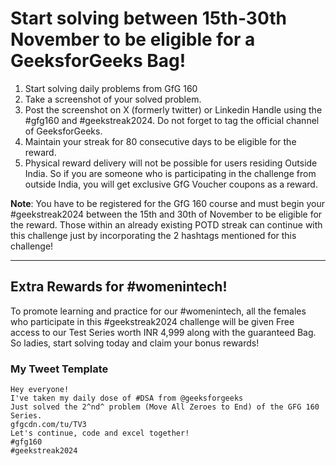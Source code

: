 # Start solving between 15th-30th November to be eligible for a GeeksforGeeks Bag!

1. Start solving daily problems from GfG 160 
2. Take a screenshot of your solved problem.
3. Post the screenshot on X (formerly twitter)
   or Linkedin Handle using the #gfg160 and #geekstreak2024.
   Do not forget to tag the official channel of GeeksforGeeks.
5. Maintain your streak for 80 consecutive days to be eligible for the reward.
6. Physical reward delivery will not be possible for users residing Outside India.
   So if you are someone who is participating in the challenge from outside India,
   you will get exclusive GfG Voucher coupons as a reward. 

**Note**: You have to be registered for the GfG 160 course and must begin
your #geekstreak2024 between the 15th and 30th of November to be eligible
for the reward. Those within an already existing POTD streak can continue
with this challenge just by incorporating the 2 hashtags mentioned for this challenge!

___

## Extra Rewards for #womenintech!

To promote learning and practice for our #womenintech, all the females who participate
in this #geekstreak2024 challenge will be given Free access to our Test Series
worth INR 4,999 along with the guaranteed Bag.
So ladies, start solving today and claim your bonus rewards!


### My Tweet Template

```
Hey everyone!
I've taken my daily dose of #DSA from @geeksforgeeks
Just solved the 2^nd^ problem (Move All Zeroes to End) of the GFG 160 Series.
gfgcdn.com/tu/TV3
Let's continue, code and excel together!
#gfg160 
#geekstreak2024 
```
